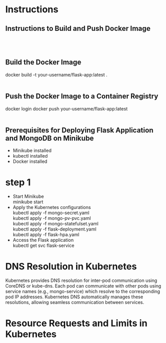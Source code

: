 # Instructions

## Instructions to Build and Push Docker Image
<br>
<br>


## Build the Docker Image
docker build -t your-username/flask-app:latest .
<br>
<br>

## Push the Docker Image to a Container Registry 
docker login docker push your-username/flask-app:latest
<br>
<br>
## Prerequisites for Deploying Flask Application and MongoDB on Minikube
- Minikube installed
- kubectl installed
- Docker installed
# step 1
- Start Minikube <br>
  minikube start
- Apply the Kubernetes configurations <br>
kubectl apply -f mongo-secret.yaml <br>
kubectl apply -f mongo-pv-pvc.yaml <br>
kubectl apply -f mongo-statefulset.yaml <br>
kubectl apply -f flask-deployment.yaml <br>
kubectl apply -f flask-hpa.yaml <br>
- Access the Flask application <br>
kubectl get svc flask-service
# DNS Resolution in Kubernetes
Kubernetes provides DNS resolution for inter-pod communication using CoreDNS or kube-dns. Each pod can communicate with other pods using service names (e.g., mongo-service) which resolve to the corresponding pod IP addresses. Kubernetes DNS automatically manages these resolutions, allowing seamless communication between services.
# Resource Requests and Limits in Kubernetes

  
